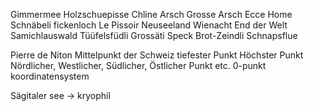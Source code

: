 Gimmermee
Holzschuepisse
Chline Arsch Grosse Arsch
Ecce Home
Schnäbeli
fickenloch
Le Pissoir
Neuseeland
Wienacht 
End der Welt
Samichlauswald
Tüüfelsfüdli
Grossäti
Speck
Brot-Zeindli
Schnapsflue

Pierre de Niton
Mittelpunkt der Schweiz
tiefester Punkt
Höchster Punkt
Nördlicher, Westlicher, Südlicher, Östlicher Punkt etc.
0-punkt koordinatensystem

Sägitaler see -> kryophil